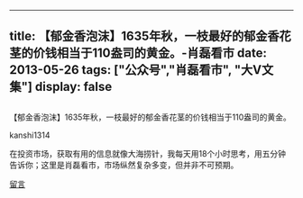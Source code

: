 
---
title:  【郁金香泡沫】1635年秋，一枝最好的郁金香花茎的价钱相当于110盎司的黄金。-肖磊看市
date: 2013-05-26
tags: ["公众号","肖磊看市", "大V文集"]
display: false
---


## 



【郁金香泡沫】1635年秋，一枝最好的郁金香花茎的价钱相当于110盎司的黄金。




kanshi1314




在投资市场，获取有用的信息就像大海捞针，我每天用18个小时思考，用五分钟告诉你；这里是肖磊看市，市场纵然复杂多变，但并非不可预期。










[留言](javascript:;)


